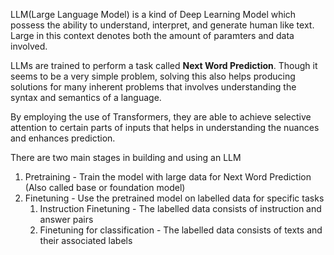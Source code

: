 LLM(Large Language Model) is a kind of Deep Learning Model which possess the ability to understand, interpret, and generate human like text. Large in this context denotes both the amount of paramters and data involved. 

LLMs are trained to perform a task called **Next Word Prediction**. Though it seems to be a very simple problem, solving this also helps producing solutions for many inherent problems that involves understanding the syntax and semantics of a language. 

By employing the use of Transformers, they are able to achieve selective attention to certain parts of inputs that helps in understanding the nuances and enhances prediction. 

There are two main stages in building and using an LLM
1. Pretraining - Train the model with large data for Next Word Prediction (Also called base or foundation model)
2. Finetuning - Use the pretrained model on labelled data for specific tasks
	1. Instruction Finetuning - The labelled data consists of instruction and answer pairs
	2. Finetuning for classification - The labelled data consists of texts and their associated labels


